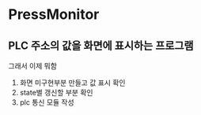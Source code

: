 # PressMonitor

## PLC 주소의 값을 화면에 표시하는 프로그램


그래서 이제 뭐함
1. 화면 미구현부분 만들고 값 표시 확인
2. state별 갱신할 부분 확인
3. plc 통신 모듈 작성


